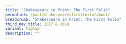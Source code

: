 ```yaml
---
title: "Shakespeare in Print: The First Folio"
permalink: /past/shakespearesfirstfolio/about/
breadcrumb: "Shakespeare in Print: The First Folio"
third_nav_title: 2017 & 2018
variant: tiptap
description: ""
---
```

